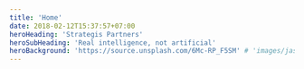 ```yaml
---
title: 'Home'
date: 2018-02-12T15:37:57+07:00
heroHeading: 'Strategis Partners'
heroSubHeading: 'Real intelligence, not artificial'
heroBackground: 'https://source.unsplash.com/6Mc-RP_F5SM' # 'images/jason-blackeye-1191801-unsplash.jpg'
---
```

